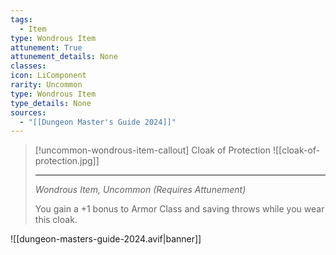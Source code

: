 ```yaml
---
tags:
  - Item
type: Wondrous Item
attunement: True
attunement_details: None
classes:
icon: LiComponent
rarity: Uncommon
type: Wondrous Item
type_details: None
sources: 
  - "[[Dungeon Master's Guide 2024]]"
---
```

>[!uncommon-wondrous-item-callout] Cloak of Protection
>![[cloak-of-protection.jpg]]
>
>---
>_Wondrous Item, Uncommon (Requires Attunement)_
>
>You gain a +1 bonus to Armor Class and saving throws while you wear this cloak.
>


![[dungeon-masters-guide-2024.avif|banner]]